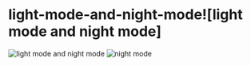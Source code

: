 # light-mode-and-night-mode![light mode and night mode]
![light mode and night mode](https://user-images.githubusercontent.com/31365027/174391855-9080f55c-55f8-453a-a9b0-be132fd562b3.PNG)
![night mode](https://user-images.githubusercontent.com/31365027/174391858-f2625213-2b3c-404f-9b91-9db78ce0cf4c.PNG)
